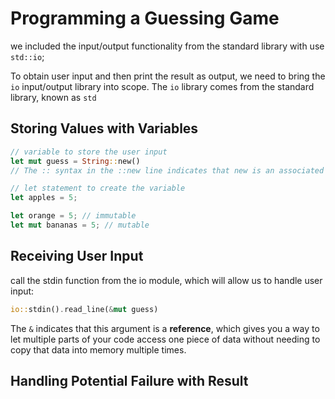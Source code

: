 # Programming a Guessing Game

we included the input/output functionality from the standard library with use `std::io`;

To obtain user input and then print the result as output, we need to bring the `io` input/output library into scope. The `io` library comes from the standard library, known as `std`

## Storing Values with Variables

```rust
// variable to store the user input
let mut guess = String::new()
// The :: syntax in the ::new line indicates that new is an associated function of the String type

// let statement to create the variable
let apples = 5;

let orange = 5; // immutable
let mut bananas = 5; // mutable
```

## Receiving User Input

call the stdin function from the io module, which will allow us to handle user input:

```rust
io::stdin().read_line(&mut guess)
```

The `&` indicates that this argument is a **reference**, which gives you a way to let multiple parts of your code access one piece of data without needing to copy that data into memory multiple times.

## Handling Potential Failure with Result
